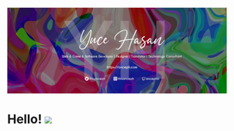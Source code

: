 ![Banner Image](https://github.com/Anceph/Anceph/blob/main/header.png)

# Hello! <img src="https://raw.githubusercontent.com/Anceph/Anceph/blob/main/wave.gif" width="30px">
